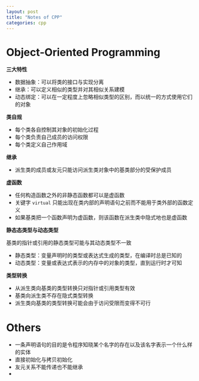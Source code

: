 ```yaml
---
layout: post
title: "Notes of CPP"
categories: cpp
---
```


# Object-Oriented Programming

**三大特性**

- 数据抽象：可以将类的接口与实现分离
- 继承：可以定义相似的类型并对其相似关系建模
- 动态绑定：可以在一定程度上忽略相似类型的区别，而以统一的方式使用它们的对象

**类自规**

- 每个类各自控制其对象的初始化过程
- 每个类负责自己成员的访问权限
- 每个类定义自己作用域

**继承**

- 派生类的成员或友元只能访问派生类对象中的基类部分的受保护成员

**虚函数**

- 任何构造函数之外的非静态函数都可以是虚函数
- 关键字 `virtual` 只能出现在类内部的声明语句之前而不能用于类外部的函数定义
- 如果基类把一个函数声明为虚函数，则该函数在派生类中隐式地也是虚函数

**静态态类型与动态类型**

基类的指针或引用的静态类型可能与其动态类型不一致

- 静态类型：变量声明时的类型或表达式生成的类型，在编译时总是已知的
- 动态类型：变量或表达式表示的内存中的对象的类型，直到运行时才可知

**类型转换**

- 从派生类向基类的类型转换只对指针或引用类型有效
- 基类向派生类不存在隐式类型转换
- 派生类向基类的类型转换可能会由于访问受限而变得不可行

# Others
- 一条声明语句的目的是令程序知晓某个名字的存在以及该名字表示一个什么样的实体
- 直接初始化与拷贝初始化
- 友元关系不能传递也不能继承
- 